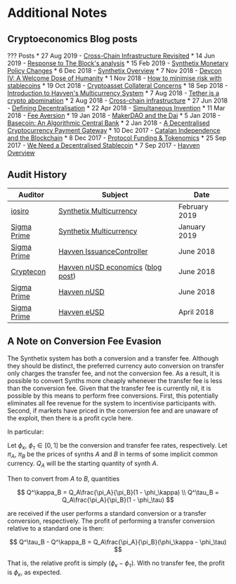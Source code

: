# Additional Notes

## Cryptoeconomics Blog posts

??? Posts
    * 27 Aug 2019 - [Cross-Chain Infrastructure Revisited](https://blog.synthetix.io/cross-chain-infrastructure-revisited/)
    * 14 Jun 2019 - [Response to The Block's analysis](https://blog.synthetix.io/response-to-the-block-analysis/)
    * 15 Feb 2019 - [Synthetix Monetary Policy Changes](https://blog.synthetix.io/synthetix-monetary-policy-changes/)
    * 6 Dec 2018 - [Synthetix Overview](https://blog.synthetix.io/synthetix-overview/)
    * 7 Nov 2018 - [Devcon IV: A Welcome Dose of Humanity](https://blog.synthetix.io/devcon-iv-a-welcome-dose-of-humanity/)
    * 1 Nov 2018 - [How to minimise risk with stablecoins](https://blog.synthetix.io/untitled/)
    * 19 Oct 2018 - [Cryptoasset Collateral Concerns](https://blog.synthetix.io/cryptoasset-collateral-concerns/)
    * 18 Sep 2018 - [Introduction to Havven's Multicurrency System](https://blog.synthetix.io/introduction-to-havvens-multicurrency-system/)
    * 7 Aug 2018 - [Tether is a crypto abomination](https://blog.synthetix.io/tether-is-a-crypto-abomination/)
    * 2 Aug 2018 - [Cross-chain infrastructure](https://blog.synthetix.io/cross-chain-infrastructure/)
    * 27 Jun 2018 - [Defining Decentralisation](https://blog.synthetix.io/defining-decentralisation/)
    * 22 Apr 2018 - [Simultaneous Invention](https://blog.synthetix.io/simultaneous-invention/)
    * 11 Mar 2018 - [Fee Aversion](https://blog.synthetix.io/fee-aversion/)
    * 19 Jan 2018 - [MakerDAO and the Dai](https://blog.synthetix.io/makerdao-and-the-dai/)
    * 5 Jan 2018 - [Basecoin: An Algorithmic Central Bank](https://blog.synthetix.io/basecoin-an-algorithmic-central-bank/)
    * 2 Jan 2018 - [A Decentralised Cryptocurrency Payment Gateway](https://blog.synthetix.io/a-decentralised-cryptocurrency-payment-gateway/)
    * 10 Dec 2017 - [Catalan Independence and the Blockchain](https://blog.havven.io/catalan-independence-and-the-blockchain-6bc77fab851c)
    * 8 Dec 2017 - [Protocol Funding & Tokenomics](https://blog.havven.io/protocol-funding-tokenomics-55a9b266c8ed)
    * 25 Sep 2017 - [We Need a Decentralised Stablecoin](https://blog.havven.io/we-need-a-decentralised-stablecoin-b3e13346c74f)
    * 7 Sep 2017 - [Havven Overview](https://blog.havven.io/havven-overview-2d4bb98a3be9)

## Audit History

Auditor                               | Subject                                                                                                                                                            | Date
--------------------------------------|--------------------------------------------------------------------------------------------------------------------------------------------------------------------|--------------
[iosiro](https://www.iosiro.com/)     | [Synthetix Multicurrency](https://www.iosiro.com/audits/synthetix-smart-contract-audit)                                                                            | February 2019
[Sigma Prime](https://sigmaprime.io/) | [Synthetix Multicurrency](https://www.synthetix.io/uploads/sigma-prime-synthetix-audit-report_2_0.pdf)                                                             | January 2019
[Sigma Prime](https://sigmaprime.io/) | [Havven IssuanceController](https://github.com/sigp/public-audits/blob/master/havven-2018-06-18/review.pdf)                                                        | June 2018
[Cryptecon](https://cryptecon.org/)   | [Havven nUSD economics](https://old.havven.io/uploads/havven_cryptecon_report_may_2018.pdf) ([blog post](https://blog.synthetix.io/havven-validated-by-cryptecon-analysis/)) | June 2018
[Sigma Prime](https://sigmaprime.io/) | [Havven nUSD](https://github.com/sigp/public-audits/blob/master/havven-2018-06-06/havven-review.pdf)                                                               | June 2018
[Sigma Prime](https://sigmaprime.io/) | [Havven eUSD](https://github.com/sigp/public-audits/tree/master/havven-2018-04-05/README.md)                                                                       | April 2018

## A Note on Conversion Fee Evasion

The Synthetix system has both a conversion and a transfer fee. Although they should be distinct,
the preferred currency auto conversion on transfer only charges the transfer fee, and not the conversion fee.
As a result, it is possible to convert Synths more cheaply whenever the transfer fee is less than the conversion fee.
Given that the transfer fee is currently nil, it is possible by this means to perform free conversions. First, this potentially
eliminates all fee revenue for the system to incentivise participants with. Second, if markets have priced in the conversion fee
and are unaware of the exploit, then there is a profit cycle here.

In particular:

Let $\phi_\kappa, \ \phi_\tau \in [0,1]$ be the conversion and transfer fee rates, respectively.
Let $\pi_A, \ \pi_B$ be the prices of synths $A$ and $B$ in terms of some implicit common currency.
$Q_A$ will be the starting quantity of synth $A$.

Then to convert from $A$ to $B$, quantities

$$
Q^\kappa_B = Q_A\frac{\pi_A}{\pi_B}(1 - \phi_\kappa) \\
Q^\tau_B = Q_A\frac{\pi_A}{\pi_B}(1 - \phi_\tau)
$$

are received if the user performs a standard conversion or a transfer conversion, respectively.
The profit of performing a transfer conversion relative to a standard one is then:

$$
Q^\tau_B - Q^\kappa_B = Q_A\frac{\pi_A}{\pi_B}(\phi_\kappa - \phi_\tau)
$$

That is, the relative profit is simply $(\phi_\kappa - \phi_\tau)$. With no transfer fee, the profit is $\phi_\kappa$, as expected.

